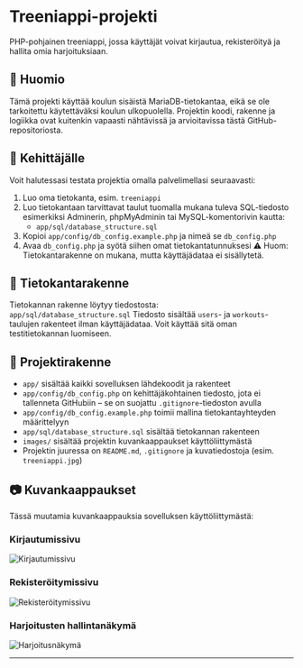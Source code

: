 # Treeniappi-projekti
PHP-pohjainen treeniappi, jossa käyttäjät voivat kirjautua, rekisteröityä ja hallita omia harjoituksiaan.
## 📌 Huomio
Tämä projekti käyttää koulun sisäistä MariaDB-tietokantaa, eikä se ole tarkoitettu käytettäväksi koulun ulkopuolella.
Projektin koodi, rakenne ja logiikka ovat kuitenkin vapaasti nähtävissä ja arvioitavissa tästä GitHub-repositoriosta.
## 🔧 Kehittäjälle
Voit halutessasi testata projektia omalla palvelimellasi seuraavasti:
1. Luo oma tietokanta, esim. `treeniappi`
2. Luo tietokantaan tarvittavat taulut tuomalla mukana tuleva SQL-tiedosto esimerkiksi Adminerin, phpMyAdminin tai MySQL-komentorivin kautta:
   - `app/sql/database_structure.sql`
3. Kopioi `app/config/db_config.example.php` ja nimeä se `db_config.php`
4. Avaa `db_config.php` ja syötä siihen omat tietokantatunnuksesi
⚠️ Huom: Tietokantarakenne on mukana, mutta käyttäjädataa ei sisällytetä.
## 🧱 Tietokantarakenne
Tietokannan rakenne löytyy tiedostosta:  
`app/sql/database_structure.sql`
Tiedosto sisältää `users`- ja `workouts`-taulujen rakenteet ilman käyttäjädataa. Voit käyttää sitä oman testitietokannan luomiseen.
## 📁 Projektirakenne
- `app/` sisältää kaikki sovelluksen lähdekoodit ja rakenteet
- `app/config/db_config.php` on kehittäjäkohtainen tiedosto, jota ei tallenneta GitHubiin – se on suojattu `.gitignore`-tiedoston avulla
- `app/config/db_config.example.php` toimii mallina tietokantayhteyden määrittelyyn
- `app/sql/database_structure.sql` sisältää tietokannan rakenteen
- `images/` sisältää projektin kuvankaappaukset käyttöliittymästä
- Projektin juuressa on `README.md`, `.gitignore` ja kuvatiedostoja (esim. `treeniappi.jpg`)

## 📷 Kuvankaappaukset
Tässä muutamia kuvankaappauksia sovelluksen käyttöliittymästä:

### Kirjautumissivu
![Kirjautumissivu](images/login_sivu_preview.png)

### Rekisteröitymissivu
![Rekisteröitymissivu](images/register_sivu_preview.png)

### Harjoitusten hallintanäkymä
![Harjoitusnäkymä](images/ui_sivu_preview.png)

---
